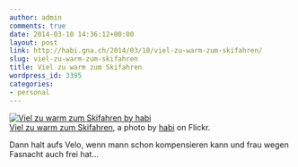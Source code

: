 ```yaml
---
author: admin
comments: true
date: 2014-03-10 14:36:12+00:00
layout: post
link: http://habi.gna.ch/2014/03/10/viel-zu-warm-zum-skifahren/
slug: viel-zu-warm-zum-skifahren
title: Viel zu warm zum Skifahren
wordpress_id: 3395
categories:
- personal
---
```


[![Viel zu warm zum Skifahren by habi](http://farm8.staticflickr.com/7406/13060812103_4a04e2210a.jpg)](http://www.flickr.com/photos/habi/13060812103/)  
[Viel zu warm zum Skifahren](http://www.flickr.com/photos/habi/13060812103/), a photo by [habi](http://www.flickr.com/photos/habi/) on Flickr.

Dann halt aufs Velo, wenn mann schon kompensieren kann und frau wegen Fasnacht auch frei hat...
